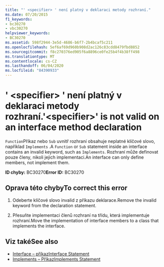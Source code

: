 ```yaml
---
title: "' <specifier> ' není platný v deklaraci metody rozhraní."
ms.date: 07/20/2015
f1_keywords:
- bc30270
- vbc30270
helpviewer_keywords:
- BC30270
ms.assetid: 598f2944-3e5d-4686-b6f7-2b4bcaf5c211
ms.openlocfilehash: 5ef6af69d960b908d2ac126c83cdd8479fbd8852
ms.sourcegitcommit: f8c270376ed905f6a8896ce0fe25b4f4b38ff498
ms.translationtype: MT
ms.contentlocale: cs-CZ
ms.lasthandoff: 06/04/2020
ms.locfileid: "84390933"
---
```

# <a name="specifier-is-not-valid-on-an-interface-method-declaration"></a><span data-ttu-id="ec324-102">' \<specifier> ' není platný v deklaraci metody rozhraní.</span><span class="sxs-lookup"><span data-stu-id="ec324-102">'\<specifier>' is not valid on an interface method declaration</span></span>
<span data-ttu-id="ec324-103">`Function`Příkaz nebo `Sub` uvnitř rozhraní obsahuje neplatné klíčové slovo, například `Implements` .</span><span class="sxs-lookup"><span data-stu-id="ec324-103">A `Function` or `Sub` statement inside an interface contains an invalid keyword, such as `Implements`.</span></span> <span data-ttu-id="ec324-104">Rozhraní může definovat pouze členy, nikoli jejich implementaci.</span><span class="sxs-lookup"><span data-stu-id="ec324-104">An interface can only define members, not implement them.</span></span>  
  
 <span data-ttu-id="ec324-105">**ID chyby:** BC30270</span><span class="sxs-lookup"><span data-stu-id="ec324-105">**Error ID:** BC30270</span></span>  
  
## <a name="to-correct-this-error"></a><span data-ttu-id="ec324-106">Oprava této chyby</span><span class="sxs-lookup"><span data-stu-id="ec324-106">To correct this error</span></span>  
  
1. <span data-ttu-id="ec324-107">Odeberte klíčové slovo invalid z příkazu deklarace.</span><span class="sxs-lookup"><span data-stu-id="ec324-107">Remove the invalid keyword from the declaration statement.</span></span>  
  
2. <span data-ttu-id="ec324-108">Přesuňte implementaci členů rozhraní na třídu, která implementuje rozhraní.</span><span class="sxs-lookup"><span data-stu-id="ec324-108">Move the implementation of interface members to a class that implements the interface.</span></span>  
  
## <a name="see-also"></a><span data-ttu-id="ec324-109">Viz také</span><span class="sxs-lookup"><span data-stu-id="ec324-109">See also</span></span>

- [<span data-ttu-id="ec324-110">Interface – příkaz</span><span class="sxs-lookup"><span data-stu-id="ec324-110">Interface Statement</span></span>](../language-reference/statements/interface-statement.md)
- [<span data-ttu-id="ec324-111">Implements – Příkaz</span><span class="sxs-lookup"><span data-stu-id="ec324-111">Implements Statement</span></span>](../language-reference/statements/implements-statement.md)
